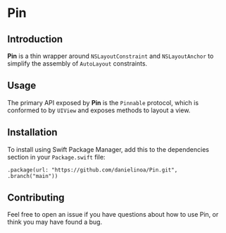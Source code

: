 # Pin

## Introduction

**Pin** is a thin wrapper around `NSLayoutConstraint` and `NSLayoutAnchor` to simplify the assembly of `AutoLayout` constraints.

## Usage

The primary API exposed by **Pin** is the `Pinnable` protocol, which is conformed to by `UIView` and exposes methods to layout a view.

## Installation

To install using Swift Package Manager, add this to the dependencies section in your `Package.swift` file:

`.package(url: "https://github.com/danielinoa/Pin.git", .branch("main"))`

## Contributing

Feel free to open an issue if you have questions about how to use Pin, or think you may have found a bug.
